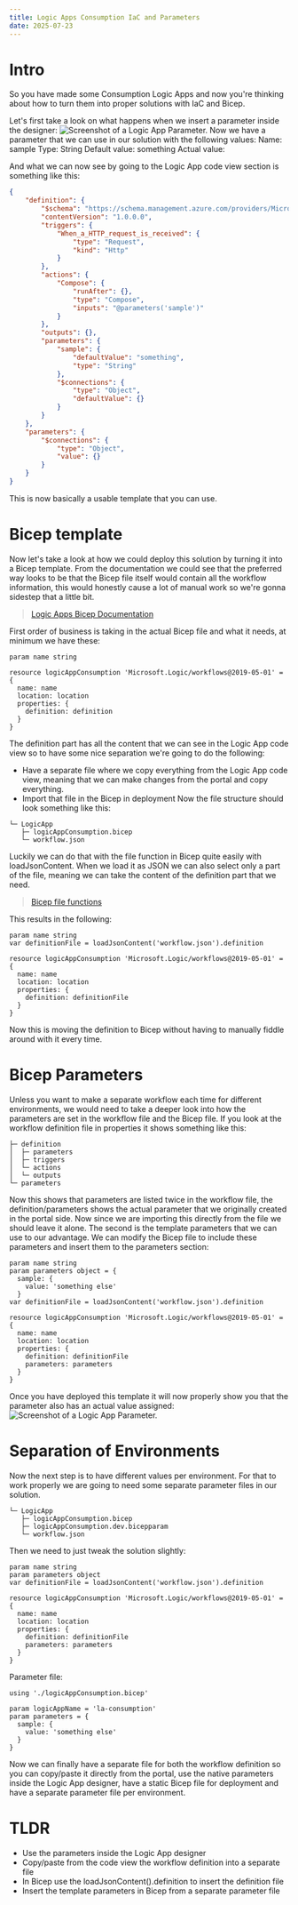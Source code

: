 ```yaml
---
title: Logic Apps Consumption IaC and Parameters
date: 2025-07-23
---
```

# Intro
So you have made some Consumption Logic Apps and now you're thinking about how to turn them into proper solutions with IaC and Bicep.

Let's first take a look on what happens when we insert a parameter inside the designer:
![Screenshot of a Logic App Parameter.](../images/logic-apps/consumption-iac-and-parameters-1.png)
Now we have a parameter that we can use in our solution with the following values:
Name: sample
Type: String
Default value: something
Actual value:

And what we can now see by going to the Logic App code view section is something like this:
```json
{
    "definition": {
        "$schema": "https://schema.management.azure.com/providers/Microsoft.Logic/schemas/2016-06-01/workflowdefinition.json#",
        "contentVersion": "1.0.0.0",
        "triggers": {
            "When_a_HTTP_request_is_received": {
                "type": "Request",
                "kind": "Http"
            }
        },
        "actions": {
            "Compose": {
                "runAfter": {},
                "type": "Compose",
                "inputs": "@parameters('sample')"
            }
        },
        "outputs": {},
        "parameters": {
            "sample": {
                "defaultValue": "something",
                "type": "String"
            },
            "$connections": {
                "type": "Object",
                "defaultValue": {}
            }
        }
    },
    "parameters": {
        "$connections": {
            "type": "Object",
            "value": {}
        }
    }
}
```
This is now basically a usable template that you can use.

# Bicep template
Now let's take a look at how we could deploy this solution by turning it into a Bicep template. From the documentation we could see that the preferred way looks to be that the Bicep file itself would contain all the workflow information, this would honestly cause a lot of manual work so we're gonna sidestep that a little bit.

> [Logic Apps Bicep Documentation](https://learn.microsoft.com/en-us/azure/templates/microsoft.logic/workflows?pivots=deployment-language-bicep)

First order of business is taking in the actual Bicep file and what it needs, at minimum we have these:
```Bicep
param name string

resource logicAppConsumption 'Microsoft.Logic/workflows@2019-05-01' = {
  name: name
  location: location
  properties: {
    definition: definition
  }
}
```
The definition part has all the content that we can see in the Logic App code view so to have some nice separation we're going to do the following:
- Have a separate file where we copy everything from the Logic App code view, meaning that we can make changes from the portal and copy everything.
- Import that file in the Bicep in deployment
Now the file structure should look something like this:
```text
└─ LogicApp
   ├─ logicAppConsumption.bicep
   └─ workflow.json
```

Luckily we can do that with the file function in Bicep quite easily with loadJsonContent. When we load it as JSON we can also select only a part of the file, meaning we can take the content of the definition part that we need.

> [Bicep file functions](https://learn.microsoft.com/en-us/azure/azure-resource-manager/bicep/bicep-functions-files)

This results in the following:
```Bicep
param name string
var definitionFile = loadJsonContent('workflow.json').definition

resource logicAppConsumption 'Microsoft.Logic/workflows@2019-05-01' = {
  name: name
  location: location
  properties: {
    definition: definitionFile
  }
}
```
Now this is moving the definition to Bicep without having to manually fiddle around with it every time.

# Bicep Parameters
Unless you want to make a separate workflow each time for different environments, we would need to take a deeper look into how the parameters are set in the workflow file and the Bicep file. If you look at the workflow definition file in properties it shows something like this:
```text
├─ definition
│  ├─ parameters
│  ├─ triggers
│  └─ actions
│  └─ outputs
└─ parameters
```
Now this shows that parameters are listed twice in the workflow file, the definition/parameters shows the actual parameter that we originally created in the portal side. Now since we are importing this directly from the file we should leave it alone. The second is the template parameters that we can use to our advantage. We can modify the Bicep file to include these parameters and insert them to the parameters section:
```Bicep
param name string
param parameters object = {
  sample: {
    value: 'something else'
  }
var definitionFile = loadJsonContent('workflow.json').definition

resource logicAppConsumption 'Microsoft.Logic/workflows@2019-05-01' = {
  name: name
  location: location
  properties: {
    definition: definitionFile
    parameters: parameters
  }
}
```
Once you have deployed this template it will now properly show you that the parameter also has an actual value assigned:
![Screenshot of a Logic App Parameter.](../images/logic-apps/consumption-iac-and-parameters-2.png)

# Separation of Environments
Now the next step is to have different values per environment. For that to work properly we are going to need some separate parameter files in our solution.
```text
└─ LogicApp
   ├─ logicAppConsumption.bicep
   ├─ logicAppConsumption.dev.bicepparam
   └─ workflow.json
```
Then we need to just tweak the solution slightly:
```Bicep
param name string
param parameters object
var definitionFile = loadJsonContent('workflow.json').definition

resource logicAppConsumption 'Microsoft.Logic/workflows@2019-05-01' = {
  name: name
  location: location
  properties: {
    definition: definitionFile
    parameters: parameters
  }
}
```
Parameter file:
```Bicep
using './logicAppConsumption.bicep'

param logicAppName = 'la-consumption'
param parameters = {
  sample: {
    value: 'something else'
  }
}
```
Now we can finally have a separate file for both the workflow definition so you can copy/paste it directly from the portal, use the native parameters inside the Logic App designer, have a static Bicep file for deployment and have a separate parameter file per environment. 

# TLDR
- Use the parameters inside the Logic App designer
- Copy/paste from the code view the workflow definition into a separate file
- In Bicep use the loadJsonContent().definition to insert the definition file
- Insert the template parameters in Bicep from a separate parameter file